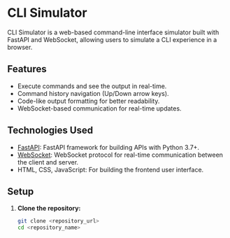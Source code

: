 # CLI Simulator

CLI Simulator is a web-based command-line interface simulator built with FastAPI and WebSocket, allowing users to simulate a CLI experience in a browser.

## Features

- Execute commands and see the output in real-time.
- Command history navigation (Up/Down arrow keys).
- Code-like output formatting for better readability.
- WebSocket-based communication for real-time updates.

## Technologies Used

- [FastAPI](https://fastapi.tiangolo.com/): FastAPI framework for building APIs with Python 3.7+.
- [WebSocket](https://developer.mozilla.org/en-US/docs/Web/API/WebSockets_API): WebSocket protocol for real-time communication between the client and server.
- HTML, CSS, JavaScript: For building the frontend user interface.

## Setup

1. **Clone the repository:**

   ```bash
   git clone <repository_url>
   cd <repository_name>
